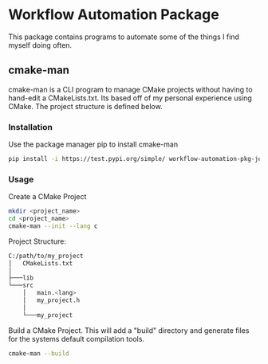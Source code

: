 # Workflow Automation Package 

This package contains programs to automate some of the things I find myself doing often.

## cmake-man

cmake-man is a CLI program to manage CMake projects without having to hand-edit a CMakeLists.txt. Its based off of my personal experience using CMake. The project structure is defined below.

### Installation

Use the package manager pip to install cmake-man

```bash
pip install -i https://test.pypi.org/simple/ workflow-automation-pkg-joshortner
```

### Usage

Create a CMake Project

```bash
mkdir <project_name>
cd <project_name>
cmake-man --init --lang c
```

Project Structure:

```bash
C:/path/to/my_project
│   CMakeLists.txt
│
├───lib
└───src
    │   main.<lang>
    │   my_project.h
    │
    └───my_project
```

Build a CMake Project. This will add a "build" directory and generate files for the systems default compilation tools.

```bash
cmake-man --build
```
